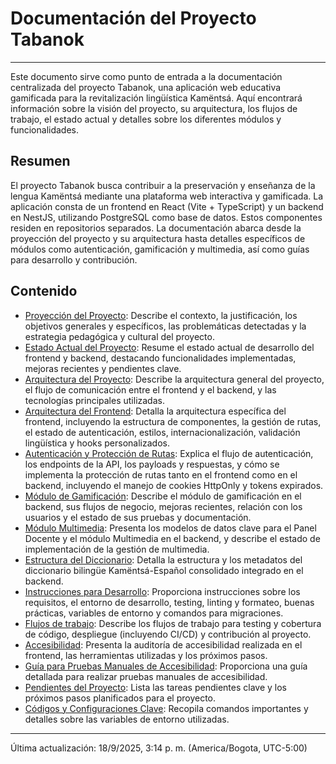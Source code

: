 # Documentación del Proyecto Tabanok

---

Este documento sirve como punto de entrada a la documentación centralizada del proyecto Tabanok, una aplicación web educativa gamificada para la revitalización lingüística Kamëntsá. Aquí encontrará información sobre la visión del proyecto, su arquitectura, los flujos de trabajo, el estado actual y detalles sobre los diferentes módulos y funcionalidades.

## Resumen

El proyecto Tabanok busca contribuir a la preservación y enseñanza de la lengua Kamëntsá mediante una plataforma web interactiva y gamificada. La aplicación consta de un frontend en React (Vite + TypeScript) y un backend en NestJS, utilizando PostgreSQL como base de datos. Estos componentes residen en repositorios separados. La documentación abarca desde la proyección del proyecto y su arquitectura hasta detalles específicos de módulos como autenticación, gamificación y multimedia, así como guías para desarrollo y contribución.

## Contenido

*   [Proyección del Proyecto](./ProyeccionProyecto.md): Describe el contexto, la justificación, los objetivos generales y específicos, las problemáticas detectadas y la estrategia pedagógica y cultural del proyecto.
*   [Estado Actual del Proyecto](./EstadoProyecto.md): Resume el estado actual de desarrollo del frontend y backend, destacando funcionalidades implementadas, mejoras recientes y pendientes clave.
*   [Arquitectura del Proyecto](./ArquitecturaGeneral.md): Describe la arquitectura general del proyecto, el flujo de comunicación entre el frontend y el backend, y las tecnologías principales utilizadas.
*   [Arquitectura del Frontend](./Frontend-Arquitectura.md): Detalla la arquitectura específica del frontend, incluyendo la estructura de componentes, la gestión de rutas, el estado de autenticación, estilos, internacionalización, validación lingüística y hooks personalizados.
*   [Autenticación y Protección de Rutas](./Autenticacion.md): Explica el flujo de autenticación, los endpoints de la API, los payloads y respuestas, y cómo se implementa la protección de rutas tanto en el frontend como en el backend, incluyendo el manejo de cookies HttpOnly y tokens expirados.
*   [Módulo de Gamificación](./Gamificacion.md): Describe el módulo de gamificación en el backend, sus flujos de negocio, mejoras recientes, relación con los usuarios y el estado de sus pruebas y documentación.
*   [Módulo Multimedia](./ModelosDatosPanelDocenteMultimedia.md): Presenta los modelos de datos clave para el Panel Docente y el módulo Multimedia en el backend, y describe el estado de implementación de la gestión de multimedia.
*   [Estructura del Diccionario](./EstructuraDiccionario.md): Detalla la estructura y los metadatos del diccionario bilingüe Kamëntsá-Español consolidado integrado en el backend.
*   [Instrucciones para Desarrollo](./InstruccionesDesarrollo.md): Proporciona instrucciones sobre los requisitos, el entorno de desarrollo, testing, linting y formateo, buenas prácticas, variables de entorno y comandos para migraciones.
*   [Flujos de trabajo](./Flujos.md): Describe los flujos de trabajo para testing y cobertura de código, despliegue (incluyendo CI/CD) y contribución al proyecto.
*   [Accesibilidad](./Accesibilidad.md): Presenta la auditoría de accesibilidad realizada en el frontend, las herramientas utilizadas y los próximos pasos.
*   [Guía para Pruebas Manuales de Accesibilidad](./Accesibilidad-Pruebas.md): Proporciona una guía detallada para realizar pruebas manuales de accesibilidad.
*   [Pendientes del Proyecto](./Pendientes.md): Lista las tareas pendientes clave y los próximos pasos planificados para el proyecto.
*   [Códigos y Configuraciones Clave](./Codigos.md): Recopila comandos importantes y detalles sobre las variables de entorno utilizadas.

---

Última actualización: 18/9/2025, 3:14 p. m. (America/Bogota, UTC-5:00)
